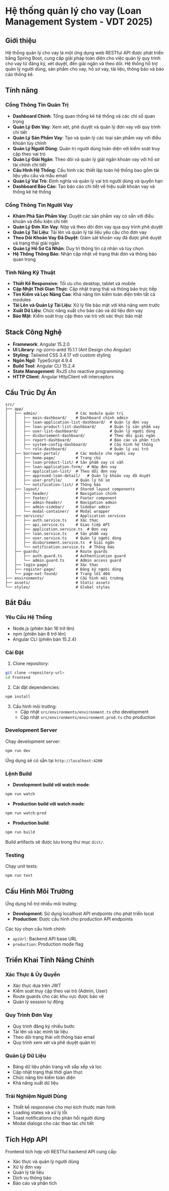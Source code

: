 # Hệ thống quản lý cho vay (Loan Management System - VDT 2025)

## Giới thiệu

Hệ thống quản lý cho vay là một ứng dụng web RESTful API được phát triển bằng Spring Boot, cung cấp giải pháp toàn diện cho việc quản lý quy trình cho vay từ đăng ký, xét duyệt, đến giải ngân và theo dõi. Hệ thống hỗ trợ quản lý người dùng, sản phẩm cho vay, hồ sơ vay, tài liệu, thông báo và báo cáo thống kê.


## Tính năng

### Cổng Thông Tin Quản Trị
- **Dashboard Chính**: Tổng quan thống kê hệ thống và các chỉ số quan trọng
- **Quản Lý Đơn Vay**: Xem xét, phê duyệt và quản lý đơn vay với quy trình chi tiết
- **Quản Lý Sản Phẩm Vay**: Tạo và quản lý các loại sản phẩm vay với điều khoản tùy chỉnh
- **Quản Lý Người Dùng**: Quản trị người dùng toàn diện với kiểm soát truy cập theo vai trò
- **Quản Lý Giải Ngân**: Theo dõi và quản lý giải ngân khoản vay với hồ sơ tài chính chi tiết
- **Cấu Hình Hệ Thống**: Cấu hình các thiết lập toàn hệ thống bao gồm tài liệu yêu cầu và mẫu email
- **Quản Lý Vai Trò**: Định nghĩa và quản lý vai trò người dùng và quyền hạn
- **Dashboard Báo Cáo**: Tạo báo cáo chi tiết về hiệu suất khoản vay và thống kê hệ thống

### Cổng Thông Tin Người Vay
- **Khám Phá Sản Phẩm Vay**: Duyệt các sản phẩm vay có sẵn với điều khoản và điều kiện chi tiết
- **Quản Lý Đơn Xin Vay**: Nộp và theo dõi đơn vay qua quy trình phê duyệt
- **Quản Lý Tài Liệu**: Tải lên và quản lý tài liệu yêu cầu cho đơn vay
- **Theo Dõi Khoản Vay Đã Duyệt**: Giám sát khoản vay đã được phê duyệt và trạng thái giải ngân
- **Quản Lý Hồ Sơ Cá Nhân**: Duy trì thông tin cá nhân và tùy chọn
- **Hệ Thống Thông Báo**: Nhận cập nhật về trạng thái đơn và thông báo quan trọng

### Tính Năng Kỹ Thuật
- **Thiết Kế Responsive**: Tối ưu cho desktop, tablet và mobile
- **Cập Nhật Thời Gian Thực**: Cập nhật trạng thái và thông báo trực tiếp
- **Tìm Kiếm và Lọc Nâng Cao**: Khả năng tìm kiếm toàn diện trên tất cả modules
- **Tải Lên và Quản Lý Tài Liệu**: Xử lý file bảo mật với khả năng xem trước
- **Xuất Dữ Liệu**: Chức năng xuất cho báo cáo và dữ liệu đơn vay
- **Bảo Mật**: Kiểm soát truy cập theo vai trò với xác thực bảo mật

## Stack Công Nghệ

- **Framework**: Angular 15.2.0
- **UI Library**: ng-zorro-antd 15.1.1 (Ant Design cho Angular)
- **Styling**: Tailwind CSS 3.4.17 với custom styling
- **Ngôn Ngữ**: TypeScript 4.9.4
- **Build Tool**: Angular CLI 15.2.4
- **State Management**: RxJS cho reactive programming
- **HTTP Client**: Angular HttpClient với interceptors

## Cấu Trúc Dự Án

```
src/
├── app/
│   ├── admin/                 # Các module quản trị
│   │   ├── main-dashboard/    # Dashboard chính admin
│   │   ├── loan-application-list-dashboard/  # Quản lý đơn vay
│   │   ├── loan-product-list-dashboard/      # Quản lý sản phẩm vay
│   │   ├── user-list-dashboard/              # Quản lý người dùng
│   │   ├── disbursement-dashboard/           # Theo dõi giải ngân
│   │   ├── report-dashboard/                 # Báo cáo và phân tích
│   │   ├── system-config-dashboard/          # Cấu hình hệ thống
│   │   └── role-dashboard/                   # Quản lý vai trò
│   ├── borrower-portal/       # Các module cho người vay
│   │   ├── home-page/         # Trang chủ
│   │   ├── loan-product-list/ # Sản phẩm vay có sẵn
│   │   ├── loan-application-form/  # Nộp đơn vay
│   │   ├── application-list/  # Theo dõi đơn vay
│   │   ├── approved-loan-detail/   # Quản lý khoản vay đã duyệt
│   │   ├── user-profile/      # Quản lý hồ sơ
│   │   └── notification-list/ # Thông báo
│   ├── layout/                # Shared layout components
│   │   ├── header/            # Navigation chính
│   │   ├── footer/            # Footer component
│   │   ├── admin-header/      # Navigation admin
│   │   ├── admin-sidebar/     # Sidebar admin
│   │   └── modal-container/   # Modal wrapper
│   ├── services/              # Application services
│   │   ├── auth.service.ts    # Xác thực
│   │   ├── api.service.ts     # Giao tiếp API
│   │   ├── application.service.ts  # Đơn vay
│   │   ├── loan.service.ts    # Sản phẩm vay
│   │   ├── user.service.ts    # Quản lý người dùng
│   │   ├── disbursement.service.ts  # Giải ngân
│   │   └── notification.service.ts  # Thông báo
│   ├── guards/                # Route guards
│   │   ├── auth.guard.ts      # Authentication guard
│   │   └── admin.guard.ts     # Admin access guard
│   ├── login-page/            # Xác thực
│   ├── register-page/         # Đăng ký người dùng
│   └── page-not-found/        # Trang lỗi 404
├── environments/              # Cấu hình môi trường
├── assets/                    # Static assets
└── styles/                    # Global styles
```

## Bắt Đầu

### Yêu Cầu Hệ Thống

- Node.js (phiên bản 16 trở lên)
- npm (phiên bản 8 trở lên)
- Angular CLI (phiên bản 15.2.4)

### Cài Đặt

1. Clone repository:
```bash
git clone <repository-url>
cd frontend
```

2. Cài đặt dependencies:
```bash
npm install
```

3. Cấu hình môi trường:
   - Cập nhật `src/environments/environment.ts` cho development
   - Cập nhật `src/environments/environment.prod.ts` cho production

### Development Server

Chạy development server:
```bash
npm run dev
```

Ứng dụng sẽ có sẵn tại `http://localhost:4200`

### Lệnh Build

- **Development build với watch mode**:
```bash
npm run watch
```

- **Production build với watch mode**:
```bash
npm run watch:prod
```

- **Production build**:
```bash
npm run build
```

Build artifacts sẽ được lưu trong thư mục `dist/`.

### Testing

Chạy unit tests:
```bash
npm run test
```

## Cấu Hình Môi Trường

Ứng dụng hỗ trợ nhiều môi trường:

- **Development**: Sử dụng localhost API endpoints cho phát triển local
- **Production**: Được cấu hình cho production API endpoints

Các tùy chọn cấu hình chính:
- `apiUrl`: Backend API base URL
- `production`: Production mode flag

## Triển Khai Tính Năng Chính

### Xác Thực & Ủy Quyền
- Xác thực dựa trên JWT
- Kiểm soát truy cập theo vai trò (Admin, User)
- Route guards cho các khu vực được bảo vệ
- Quản lý session tự động

### Quy Trình Đơn Vay
- Quy trình đăng ký nhiều bước
- Tải lên và xác minh tài liệu
- Theo dõi trạng thái với thông báo email
- Quy trình xem xét và phê duyệt quản trị

### Quản Lý Dữ Liệu
- Bảng dữ liệu phân trang với sắp xếp và lọc
- Cập nhật trạng thái thời gian thực
- Chức năng tìm kiếm toàn diện
- Khả năng xuất dữ liệu

### Trải Nghiệm Người Dùng
- Thiết kế responsive cho mọi kích thước màn hình
- Loading states và xử lý lỗi
- Toast notifications cho phản hồi người dùng
- Modal dialogs cho các thao tác chi tiết

## Tích Hợp API

Frontend tích hợp với RESTful backend API cung cấp:
- Xác thực và quản lý người dùng
- Xử lý đơn vay
- Quản lý tài liệu
- Dịch vụ thông báo
- Báo cáo và phân tích